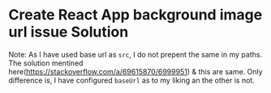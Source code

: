# Create React App background image url issue Solution

Note: As I have used base url as `src`, I do not prepent the same in my paths. The solution mentined here(https://stackoverflow.com/a/69615870/6999951) & this are same. Only difference is, I have configured `baseUrl` as to my liking an the other is not.

